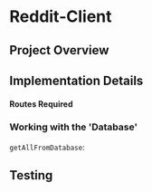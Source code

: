 # Reddit-Client

## Project Overview

## Implementation Details

#### Routes Required

### Working with the 'Database'

`getAllFromDatabase`:

## Testing
